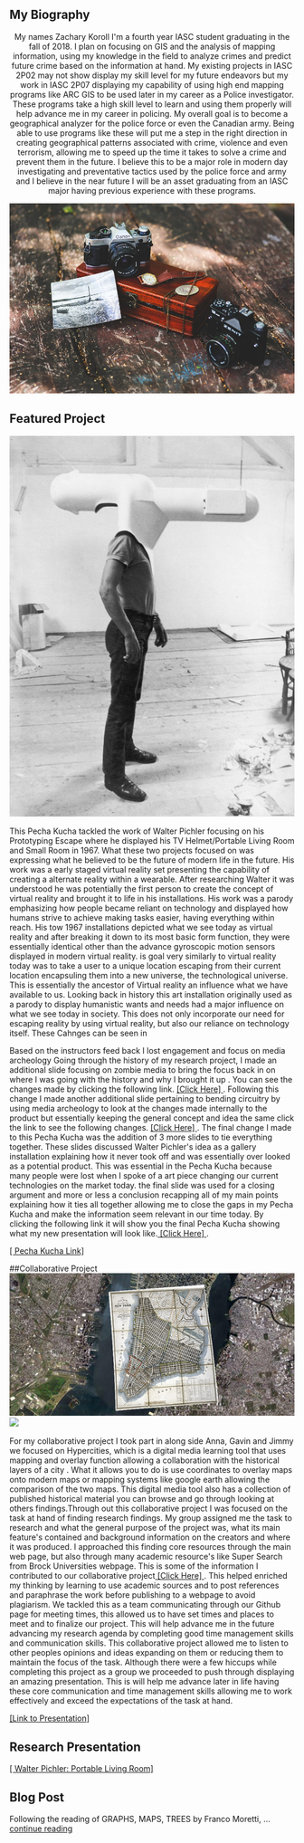 
   

## My Biography  
 <p align="center">
My names Zachary Koroll I'm a fourth year IASC student graduating in the fall of 2018.  I plan on focusing on GIS and the analysis of mapping information, using my knowledge in the field to analyze crimes and predict future crime based on the information at hand. My existing projects in IASC 2P02 may not show display my skill level for my future endeavors but my work in IASC 2P07 displaying my capability of using high end mapping programs like ARC GIS to be used later in my career as a Police investigator. These programs take a high skill level to learn and using them properly  will help advance me in my  career in policing. My overall goal is to become a geographical analyzer for the police force or even the Canadian army. Being able to use programs like these will put me a step in the right direction in creating geographical patterns associated with crime, violence and even terrorism, allowing me to speed up the time it takes to solve a crime and prevent them in the future. I believe this to be a major role in modern day investigating and preventative tactics used by the police force and army and I believe in the near future I will be an asset graduating from an IASC major having previous experience with these programs. 
</p>

![](images/Can.jpg)

## Featured Project
![](reveal/img/walter01.jpg)

<P> This Pecha Kucha tackled the work of Walter Pichler focusing on his Prototyping Escape where he displayed his TV Helmet/Portable Living Room and Small Room in 1967. What these two projects focused on was expressing what he believed to be the future of modern life in the future. His work was a early staged virtual reality set presenting the capability of creating a alternate reality within a wearable. After researching Walter it was understood he was potentially the first person to create the concept of virtual reality and brought it to life in his installations. His work was a parody emphasizing how people became reliant on technology and displayed how humans strive to achieve making tasks easier, having everything within reach. His tow 1967 installations depicted what we see today as virtual reality and after breaking it down to its most basic form function, they were essentially identical other than the advance gyroscopic motion sensors displayed in modern virtual reality. is goal very similarly to virtual reality today was to take a user to a unique location escaping from their current location encapsuling them into a new universe, the technological universe. This is essentially the ancestor of Virtual reality an influence what we have available to us. Looking back in history this art installation originally used as a parody to display humanistic wants and needs had a major influence on what we see today in society. This does not only incorporate our need for escaping reality by using virtual reality, but also our reliance on technology itself. These Cahnges can be seen in  </p>

<p> Based on the instructors feed back I lost engagement and focus on media archeology Going through the history of my research project, I made an additional slide focusing on zombie media to bring the focus back in on where I was going with the history and why I brought it up . You can see the changes made by clicking the following link. <a href="https://github.com/zacharykoroll/IASC-2P02/commit/674175c4c3faeeebc1ac1ff602fba470ce830130#diff-890f068779e43beb317787310daafa5c"> [Click Here] </a>. Following this change I made another additional slide pertaining to bending circuitry by using media archeology to look at the changes made internally to the product but essentially keeping the general concept and idea the same click the link to see the following changes. <a href="https://github.com/zacharykoroll/IASC-2P02/commit/c14c235130b1a7f6d0c259ebaff993ccbc4ce0ef#diff-890f068779e43beb317787310daafa5c"> [Click Here] </a>. The final change I made to this Pecha Kucha was the addition of 3 more slides to tie everything together. These slides discussed Walter Pichler's idea as a gallery installation explaining how it never took off and was essentially over looked as a potential product. This was essential in the Pecha Kucha because many people were lost when I spoke of a art piece changing our current technologies on the market today.  the final slide was used for a closing argument and more or less a conclusion recapping all of my main points explaining how it ties all together allowing me to close the gaps in my Pecha Kucha and make the information seem relevant in our time today. By clicking the following link it will show you the final Pecha Kucha showing what  my new presentation will look like.<a href="https://github.com/zacharykoroll/IASC-2P02/commit/1ebcdbe884c3f1d70dc01c98df5cca633b09294a#diff-890f068779e43beb317787310daafa5c"> [Click Here] </a>.</p>


<a href="https://zacharykoroll.github.io/IASC-2P02/reveal/index.html"> [ Pecha Kucha Link] </a>


##Collaborative Project
![](images/hyper.jpg)
![](images/hyper2.png)
<p> For my collaborative project I took part in along side Anna, Gavin and Jimmy we focused on Hypercities, which is a digital media learning tool that uses mapping and overlay function allowing a collaboration with the historical layers of a city . What it allows you to do is use coordinates to overlay maps onto modern maps or mapping systems like google earth allowing the comparison of the two maps. This digital media tool also has a collection of published historical material you can browse and go through looking at others findings.Through out this collaborative project I was focused on the task at hand of finding research findings. My group assigned me the task to research and what the general purpose of the project was, what its main feature's contained and background information on the creators and where it was produced. I approached this finding core resources through the main web page, but also through many academic resource's like Super Search from Brock Universities webpage. This is some of the information I contributed to our collaborative project<a href="https://github.com/IascAtBrock/IASC-2P02-TeamPresentations/blob/Team4/General%20Documents/zach%20findings"> [Click Here] </a>. This helped enriched my thinking by learning to use academic sources and to post references and paraphrase the work before publishing to a webpage to avoid plagiarism.  We tackled this as a team communicating through our Github page for meeting times, this allowed us to have set times and places to meet and to finalize our project. This will help advance me in the future advancing my research agenda by completing good time management skills and communication skills. This collaborative project allowed me to listen to other peoples opinions and ideas expanding on them or reducing them to maintain the focus of the task. Although there were a few hiccups while completing this project as a group we proceeded to push through displaying an amazing presentation. This is will help me advance later in life having these core communication and time management skills allowing me to work effectively and exceed the expectations of the task at hand.   
   
<a href="https://docs.google.com/presentation/d/14dArW897tEvWuU2PMr2sL6Valei03PWGEuCuQIKrX8g/edit?usp=sharing"> [Link to Presentation] </a>

## Research Presentation
<a href="https://zacharykoroll.github.io/IASC-2P02/reveal/index.html"> [ Walter Pichler: Portable Living Room] </a>


## Blog Post

Following the reading of GRAPHS, MAPS, TREES by Franco Moretti, ... [continue reading](Blog)






